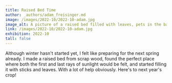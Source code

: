 ```yaml
---
title: Raised Bed Time
author: _authors/adam_freisinger.md
image: /images/2022-10/2022-10-adam.jpg
image_alt: A picture of a raised bed filled with leaves, pets in the background
link: /images/2022-10/2022-10-adam.jpg
exhibition: 2022-10
tall: false
---
```


Although winter hasn't started yet, I felt like preparing for the next spring already. I made a raised bed from scrap wood, found the perfect place where both the first and last rays of sunlight would be felt, and started filling it with sticks and leaves. With a lot of help obviously. Here's to next year's crop! 
